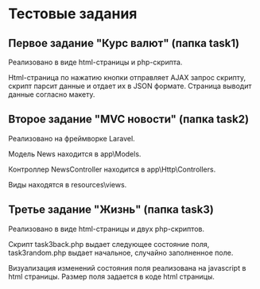 # Тестовые задания


<h2>Первое задание "Курс валют" (папка task1)</h2>

Реализовано в виде html-страницы и php-скрипта. 

Html-страница по нажатию кнопки отправляет AJAX запрос скрипту, скрипт парсит данные и отдает их в JSON формате. Страница выводит данные согласно макету.



<h2>Второе задание "MVC новости" (папка task2)</h2>

Реализовано на фреймворке Laravel.

Модель News находится в app\Models.

Контроллер NewsController находится в app\Http\Controllers.

Виды находятся в resources\views.


<h2>Третье задание "Жизнь" (папка task3)</h2>
Реализовано в виде html-страницы и двух php-скриптов.

Скрипт task3back.php выдает следующее состояние поля, task3random.php выдает начальное, случайно заполненное поле.

Визуализация изменений состояния поля реализована на javascript в html страницы.
Размер поля задается в коде html страницы.

